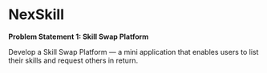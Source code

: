 # NexSkill

**Problem Statement 1: Skill Swap Platform**

Develop a Skill Swap Platform — a mini application that enables users to list their skills and request others in return.


